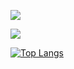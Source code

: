 ![](https://github-readme-stats.vercel.app/api?username=xiv3r&show_icons=true&theme=radical&show=reviews,discussions_started,discussions_answered,prs_merged,prs_merged_percentage)

![](https://github-readme-streak-stats.herokuapp.com/?user=xiv3r&theme=radical&hide_border=false)

[![Top Langs](https://github-readme-stats.vercel.app/api/top-langs/?username=xiv3r&theme=radical&layout=pie)](https://github.com/xiv3r/github-readme-stats)
